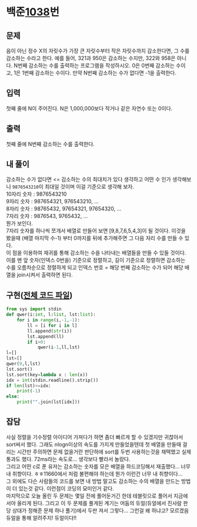 # 백준[1038](https://www.acmicpc.net/problem/1038)번
## 문제
음이 아닌 정수 X의 자릿수가 가장 큰 자릿수부터 작은 자릿수까지 감소한다면, 그 수를 감소하는 수라고 한다. 예를 들어, 321과 950은 감소하는 수지만, 322와 958은 아니다. N번째 감소하는 수를 출력하는 프로그램을 작성하시오. 0은 0번째 감소하는 수이고, 1은 1번째 감소하는 수이다. 만약 N번째 감소하는 수가 없다면 -1을 출력한다.

## 입력
첫째 줄에 N이 주어진다. N은 1,000,000보다 작거나 같은 자연수 또는 0이다.

## 출력
첫째 줄에 N번째 감소하는 수를 출력한다.

## 내 풀이
감소하는 수가 없다면 <= 감소하는 수의 최대치가 있다 생각하고 어떤 수 인가 생각해보니 `9876543210`이 최대일 것이며 이걸 기준으로 생각해 보자.  
10자리 숫자 : 9876543210  
9자리 숫자 : 987654321, 976543210, ...  
8자리 숫자 : 98765432, 97654321, 97654320, ...  
7자리 숫자 : 9876543, 9765432, ...  
뭔가 보인다.  
7자리 숫자를 하나씩 쪼개서 배열로 만들어 보면 [9,8,7,6,5,4,3]이 될 것이다. 이것을 봤을때 (배열 마지막 수-1) 부터 0까지를 뒤에 추가해주면 그 다음 자리 수를 만들 수 있다.  
이 점을 이용하여 재귀를 통해 감소하는 수을 나타내는 배열들을 만들 수 있들 것이다.  
이를 맨 앞 숫자(인덱스 0번을) 기준으로 정렬하고, 길이 기준으로 정렬하면 감소하는 수를 오름차순으로 정렬하게 되고 인덱스 번호 = 해당 번째 감소하는 수가 되어 해당 배열을 join시켜서 출력하면 된다.

## 구현([전체 코드 파일](/baekjoon/1038/c.py))
``` python
from sys import stdin
def qwer(i:int, l:list, lst:list):
    for i in range(i,-1,-1):
        ll = [i for i in l]
        ll.append(str(i))
        lst.append(ll)
        if i>0:
            qwer(i-1,ll,lst)
l=[]
lst=[]
qwer(9,l,lst)
lst.sort()
lst.sort(key=lambda x : len(x))
idx = int(stdin.readline().strip())
if len(lst)<=idx:
    print(-1)
else:
    print("".join(lst[idx]))
```

## 잡담
사실 정렬을 기수정렬 아이디어 가져다가 하면 좀더 빠르게 할 수 있겠지만 귀찮아서 sort써서 했다. 그래도 nlogn이상의 속도를 가지게 만들었을텐데 첫 배열을 만들때 걸리는 시간만 주의하면 문제 없을거란 판단하에 sort를 두번 사용하는것을 채택했고 실제 통과도 했다. 72ms라는 속도로... 생각보다 빨라서 놀랐다.  
그리고 어떤 c로 푼 유저는 감소하는 숫자를 모은 배열을 하드코딩해서 재출했다... 너무 내 취향이다. ㅎㅎ11660에서 처럼 불편해야 하는데 뭔가 이런건 너무 내 취향이다...   
그 외에도 다슨 사람들의 코드를 보면 내 방법 말고도 감소하는 수의 배열을 만드는 방법이 더 있는것 같다. 이런점이 코딩의 묘미인거 같다.  
마지막으로 오늘 올린 두 문제는 몇일 전에 풀어둔거긴 한데 테블릿으로 풀어서 지금에서야 올리게 된다. 그리고 이 두 문제를 풀게된 계기는 어둠의 듀얼(듀얼에서 진사람 판당 상대가 정해준 문제 하나 풀기)에서 두판 져서 그렇다... 그런걸 왜 하냐고? 모르겠음 듀얼을 통해 알려주지! 듀얼이다!!